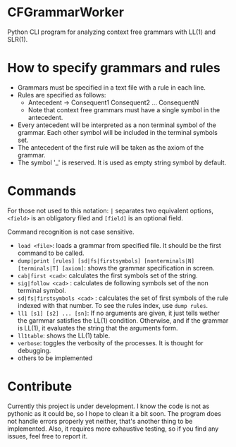 # CFGrammarWorker
Python CLI program for analyzing context free grammars with LL(1) and SLR(1). 

# How to specify grammars and rules
* Grammars must be specified in a text file with a rule in each line.
* Rules are specified as follows:
  * Antecedent -> Consequent1 Consequent2 ... ConsequentN
  * Note that context free grammars must have a single symbol in the antecedent.
* Every antecedent will be interpreted as a non terminal symbol of the grammar. Each other symbol will be included in the terminal symbols set.
* The antecedent of the first rule will be taken as the axiom of the grammar.
* The symbol '_' is reserved. It is used as empty string symbol by default.

# Commands

For those not used to this notation: `|` separates two equivalent options, `<field>` is an obligatory filed and `[field]` is an optional field.

Command recognition is not case sensitive.

* `load <file>`: loads a grammar from specified file. It should be the first command to be called.
* `dump|print [rules] [sd|fs|firstsymbols] [nonterminals|N] [terminals|T] [axiom]`: shows the grammar specification in screen.
* `cab|first <cad>`: calculates the first symbols set of the string.
* `sig|follow <cad>` <NonTerminal>: calculates de following symbols set of the non terminal symbol.
* `sd|fs|firstsymbols <cad>` <number>: calculates the set of first symbols of the rule indexed with that number. To see the rules index, use `dump rules`.
* `ll1 [s1] [s2] ... [sn]`: If no arguments are given, it just tells wether the garmmar satisfies the LL(1) condition. Otherwise, and if the grammar is LL(1), it evaluates the string that the arguments form.
* `ll1table`: shows the LL(1) table.
* `verbose`: toggles the verbosity of the processes. It is thought for debugging.
* others to be implemented
 
 # Contribute
 
Currently this project is under development. I know the code is not as pythonic as it could be, so I hope to clean it a bit soon. The program does not handle errors properly yet neither, that's another thing to be implemented. Also, it requires more exhaustive testing, so if you find any issues, feel free to report it.
